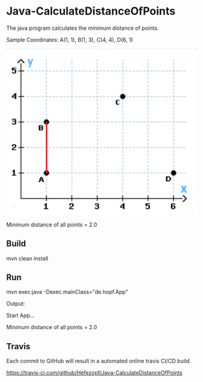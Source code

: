 # Java-CalculateDistanceOfPoints

The java program calculates the minimum distance of points.

Sample Coordinates: A(1, 1), B(1, 3), C(4, 4), D(6, 1) 

![Coordinates](src/main/resources/Coordinates.png "Coordinates")

Minimum distance of all points = 2.0

## Build

mvn clean install

## Run

mvn exec:java -Dexec.mainClass="de.hopf.App"

Output:

Start App...

Minimum distance of all points = 2.0

## Travis

Each commit to GitHub will result in a automated online travis CI/CD build.

https://travis-ci.com/github/Hefezopf/Java-CalculateDistanceOfPoints
